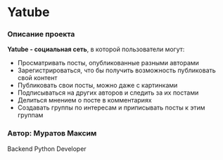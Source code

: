 # Yatube

### Описание проекта
**Yatube - социальная сеть**, в которой пользователи могут:
- Просматривать посты, опубликованные разными авторами
- Зарегистрироваться, что бы получить возможность публиковать свой контент
- Публиковать свои посты, можно даже с картинками
- Подписываться на других авторов и следить за их постами
- Делиться мнением о посте в комментариях
- Создавать группы по интересам и приписывать посты к этим группам

### Автор: Муратов Максим
Backend Python Developer

